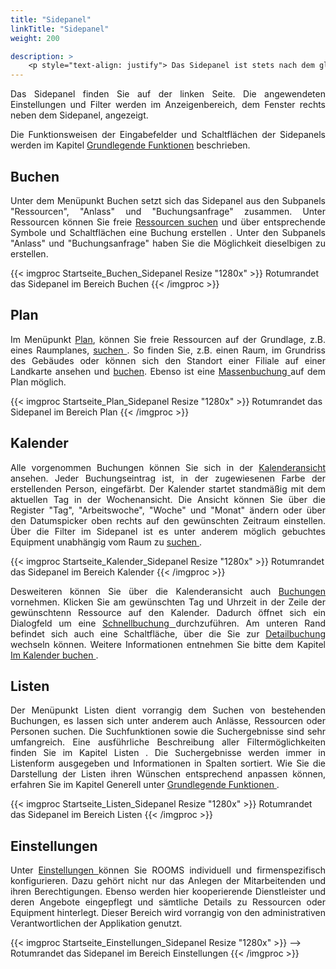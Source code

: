 ```yaml
---
title: "Sidepanel"
linkTitle: "Sidepanel"
weight: 200

description: >
    <p style="text-align: justify"> Das Sidepanel ist stets nach dem gleichen Prinzip aufgebaut und befindet sich auf der linken Seite des Fensters. Es unterscheidet sich lediglich im Umfang und in den Funktionen der Menüpunkten. In diesem Kapitel geben wir Ihnen einen Überblick zum grundlegenden Aufbau des Sidepanels. Detaillierte Ausführungen finden Sie in den Kapiteln zu den jeweiligen Menüpunkten. </p>
---
```

 
<p style="text-align: justify"> Das Sidepanel finden Sie auf der linken Seite. Die angewendeten Einstellungen und Filter werden im Anzeigenbereich, dem Fenster rechts neben dem Sidepanel, angezeigt. </p>
 
<p style="text-align: justify"> Die Funktionsweisen der Eingabefelder und Schaltflächen der Sidepanels werden im Kapitel <a href="/generell/3_grundlegendefunktionen/#suchfunktionen">Grundlegende Funktionen</a> beschrieben. 
 </p>

## Buchen
<p style="text-align: justify"> Unter dem Menüpunkt Buchen setzt sich das Sidepanel aus den Subpanels "Ressourcen", "Anlass" und "Buchungsanfrage" zusammen. 
Unter Ressourcen können Sie freie <a href="/buchen/freie-ressourcen-suchen/">Ressourcen suchen</a> und über entsprechende Symbole und Schaltflächen eine </a href="/buchen/buchung-erstellen/">Buchung erstellen </a>.
Unter den Subpanels "Anlass" und "Buchungsanfrage" haben Sie die Möglichkeit dieselbigen zu erstellen. </p>

{{< imgproc Startseite_Buchen_Sidepanel Resize "1280x" >}}
Rotumrandet das Sidepanel im Bereich Buchen {{< /imgproc >}}

## Plan
<p style="text-align: justify"> Im Menüpunkt <a href="/plan/">Plan</a>, können Sie freie Ressourcen auf der Grundlage, z.B. eines Raumplanes, <a href="/plan/plansuche/">suchen </a>. So finden Sie, z.B. einen Raum, im Grundriss des Gebäudes oder können sich den Standort einer Filiale auf einer Landkarte ansehen und <a href="/plan/buchen-auf-demplan/">buchen</a>. Ebenso ist eine <a href="/plan/massenbuchung-auf-dem-plan/">Massenbuchung </a> auf dem Plan möglich. </p>

{{< imgproc Startseite_Plan_Sidepanel Resize "1280x" >}}
Rotumrandet das Sidepanel im Bereich Plan {{< /imgproc >}}

## Kalender
<p style="text-align: justify"> Alle vorgenommen Buchungen können Sie sich in der <a href="/kalender/kalenderansicht/">Kalenderansicht </a> ansehen. Jeder Buchungseintrag ist, in der zugewiesenen Farbe der erstellenden Person, eingefärbt.  
Der Kalender startet standmäßig mit dem aktuellen Tag in der Wochenansicht. Die Ansicht können Sie über die Register "Tag", "Arbeitswoche", "Woche" und "Monat" ändern oder über den Datumspicker oben rechts auf den gewünschten Zeitraum einstellen.
Über die Filter im Sidepanel ist es unter anderem möglich gebuchtes Equipment unabhängig vom Raum zu <a href="/kalender/im-kalender-suchen/"> suchen </a>. </p>

{{< imgproc Startseite_Kalender_Sidepanel Resize "1280x" >}}
Rotumrandet das Sidepanel im Bereich Kalender {{< /imgproc >}}

<p style="text-align: justify"> Desweiteren können Sie über die Kalenderansicht auch <a href="/kalender/im-kalender-buchen/"> Buchungen </a> vornehmen. Klicken Sie am gewünschten Tag und Uhrzeit in der Zeile der gewünschtenn Ressource auf den Kalender. Dadurch öffnet sich ein Dialogfeld um eine <a href="/buchen/buchung-erstellen/schnellbuchung/"> Schnellbuchung </a> durchzuführen. Am unteren Rand befindet sich auch eine Schaltfläche, über die Sie zur <a href="/buchen/buchung-erstellen/deatilbuchung/"> Detailbuchung </a> wechseln können.
Weitere Informationen entnehmen Sie bitte dem Kapitel <a href="/kalender/im-kalender-buchen/"> Im Kalender buchen </a>. </p>

## Listen 
<p style="text-align: justify"> Der Menüpunkt Listen dient vorrangig dem Suchen von bestehenden Buchungen, es lassen sich unter anderem auch Anlässe, Ressourcen oder Personen suchen. 
Die Suchfunktionen sowie die Suchergebnisse sind sehr umfangreich. Eine ausführliche Beschreibung aller Filtermöglichkeiten finden Sie im Kapitel <a heref="/listen/"> Listen </a>.
Die Suchergebnisse werden immer in Listenform ausgegeben und Informationen in Spalten sortiert. 
Wie Sie die Darstellung der Listen ihren Wünschen entsprechend anpassen können, erfahren Sie im Kapitel Generell unter <a href="/generell/3_grundlegendefunktionen/#listenansicht-anpassen"> Grundlegende Funktionen </a>. </p>

{{< imgproc Startseite_Listen_Sidepanel Resize "1280x" >}}
Rotumrandet das Sidepanel im Bereich Listen {{< /imgproc >}}

## Einstellungen
<p style="text-align: justify"> Unter <a href="/einstellungen/"> Einstellungen </a> können Sie ROOMS individuell und firmenspezifisch konfigurieren. Dazu gehört nicht nur das Anlegen der Mitarbeitenden und ihren Berechtigungen. Ebenso werden hier kooperierende Dienstleister und deren Angebote eingepflegt und sämtliche Details zu Ressourcen oder Equipment hinterlegt.
Dieser Bereich wird vorrangig von den administrativen Verantwortlichen der Applikation genutzt. </p>

{{< imgproc Startseite_Einstellungen_Sidepanel Resize "1280x" >}} -->
Rotumrandet das Sidepanel im Bereich Einstellungen 
{{< /imgproc >}}